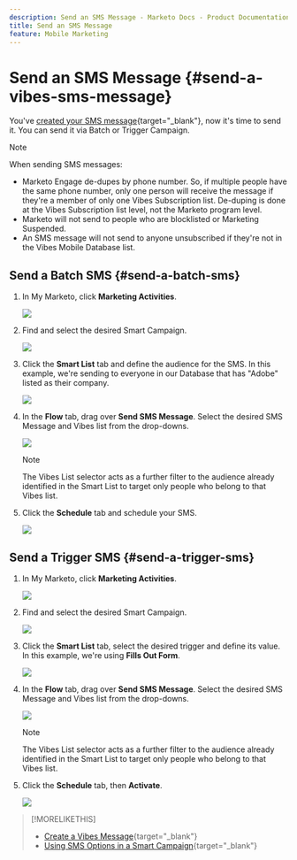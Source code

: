 ```yaml
---
description: Send an SMS Message - Marketo Docs - Product Documentation
title: Send an SMS Message
feature: Mobile Marketing
---
```

# Send an SMS Message {#send-a-vibes-sms-message}

You've [created your SMS message](/help/marketo/product-docs/mobile-marketing/vibes-sms-messages/create-an-sms-message.md){target="_blank"}, now it's time to send it. You can send it via Batch or Trigger Campaign.

>[!NOTE]
>
>When sending SMS messages:
>
>* Marketo Engage de-dupes by phone number. So, if multiple people have the same phone number, only one person will receive the message if they're a member of only one Vibes Subscription list. De-duping is done at the Vibes Subscription list level, not the Marketo program level.
>* Marketo will not send to people who are blocklisted or Marketing Suspended.
>* An SMS message will not send to anyone unsubscribed if they're not in the Vibes Mobile Database list.

## Send a Batch SMS {#send-a-batch-sms}

1. In My Marketo, click **Marketing Activities**.

   ![](assets/send-an-sms-message-1.png)

1. Find and select the desired Smart Campaign.

   ![](assets/send-an-sms-message-2.png)

1. Click the **Smart List** tab and define the audience for the SMS. In this example, we're sending to everyone in our Database that has "Adobe" listed as their company.

   ![](assets/send-an-sms-message-3.png)

1. In the **Flow** tab, drag over **Send SMS Message**. Select the desired SMS Message and Vibes list from the drop-downs.

   ![](assets/send-an-sms-message-4.png)

   >[!NOTE]
   >
   >The Vibes List selector acts as a further filter to the audience already identified in the Smart List to target only people who belong to that Vibes list.

1. Click the **Schedule** tab and schedule your SMS.

   ![](assets/send-an-sms-message-5.png)

## Send a Trigger SMS {#send-a-trigger-sms}

1. In My Marketo, click **Marketing Activities**.

   ![](assets/send-an-sms-message-6.png)

1. Find and select the desired Smart Campaign.

   ![](assets/send-an-sms-message-7.png)

1. Click the **Smart List** tab, select the desired trigger and define its value. In this example, we're using **Fills Out Form**.

   ![](assets/send-an-sms-message-8.png)

1. In the **Flow** tab, drag over **Send SMS Message**. Select the desired SMS Message and Vibes list from the drop-downs.

   ![](assets/send-an-sms-message-9.png)

   >[!NOTE]
   >
   >The Vibes List selector acts as a further filter to the audience already identified in the Smart List to target only people who belong to that Vibes list.

1. Click the **Schedule** tab, then **Activate**.

   ![](assets/send-an-sms-message-10.png)

>[!MORELIKETHIS]
>
>* [Create a Vibes Message](/help/marketo/product-docs/mobile-marketing/vibes-sms-messages/create-an-sms-message.md){target="_blank"}
>* [Using SMS Options in a Smart Campaign](/help/marketo/product-docs/mobile-marketing/vibes-sms-messages/using-sms-options-in-a-smart-campaign.md){target="_blank"}

